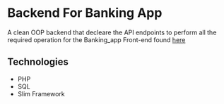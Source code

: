 # Backend For Banking App
A clean OOP backend that decleare the API endpoints to perform all the required operation for the Banking_app Front-end found [here](https://github.com/shittu33/Banking_app)


## Technologies

* PHP
* SQL
* Slim Framework

## 

